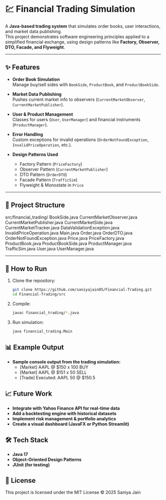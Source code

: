 # 💹 Financial Trading Simulation

A **Java-based trading system** that simulates order books, user interactions, and market data publishing.  
This project demonstrates software engineering principles applied to a simplified financial exchange, using design patterns like **Factory, Observer, DTO, Facade, and Flyweight**.

---

## ✨ Features
- **Order Book Simulation**  
  Manage buy/sell sides with `BookSide`, `ProductBook`, and `ProductBookSide`.

- **Market Data Publishing**  
  Pushes current market info to observers (`CurrentMarketObserver`, `CurrentMarketPublisher`).

- **User & Product Management**  
  Classes for users (`User`, `UserManager`) and financial instruments (`ProductManager`).

- **Error Handling**  
  Custom exceptions for invalid operations (`OrderNotFoundException`, `InvalidPriceOperation`, etc.).

- **Design Patterns Used**  
  - Factory Pattern (`PriceFactory`)  
  - Observer Pattern (`CurrentMarketPublisher`)  
  - DTO Pattern (`OrderDTO`)  
  - Facade Pattern (`TrafficSim`)  
  - Flyweight & Monostate in `Price`  

---

## 📂 Project Structure
src/financial_trading/
BookSide.java
CurrentMarketObserver.java
CurrentMarketPublisher.java
CurrentMarketSide.java
CurrentMarketTracker.java
DataValidationException.java
InvalidPriceOperation.java
Main.java
Order.java
OrderDTO.java
OrderNotFoundException.java
Price.java
PriceFactory.java
ProductBook.java
ProductBookSide.java
ProductManager.java
TrafficSim.java
User.java
UserManager.java

---

## 🚀 How to Run
1. Clone the repository:
   ```bash
   git clone https://github.com/saniyajain05/Financial-Trading.git
   cd Financial-Trading/src

2. Compile:
    ```bash
    javac financial_trading/*.java

3. Run simulation:
    ```bash
    java financial_trading.Main

## 📊 Example Output
- **Sample console output from the trading simulation:** 
    - [Market] AAPL @ $150 x 100 BUY
    - [Market] AAPL @ $151 x 50 SELL
    - [Trade] Executed: AAPL 50 @ $150.5

## 📈 Future Work
- **Integrate with Yahoo Finance API for real-time data**
- **Add a backtesting engine with historical datasets**
- **Implement risk management & portfolio analytics**
- **Create a visual dashboard (JavaFX or Python Streamlit)**

## 🛠 Tech Stack
- **Java 17**
- **Object-Oriented Design Patterns**
- **JUnit (for testing)**

## 📜 License
This project is licensed under the MIT License © 2025 Saniya Jain